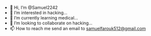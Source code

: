 - 👋 Hi, I’m @Samuel2242
- 👀 I’m interested in hacking...
- 🌱 I’m currently learning medical...
- 💞️ I’m looking to collaborate on hacking...
- 📫 How to reach me send an email to samuelfarouk512@gmail.com

<!---
Samuel2242/Samuel2242 is a ✨ special ✨ repository because its `README.md` (this file) appears on your GitHub profile.
You can click the Preview link to take a look at your changes.
--->
